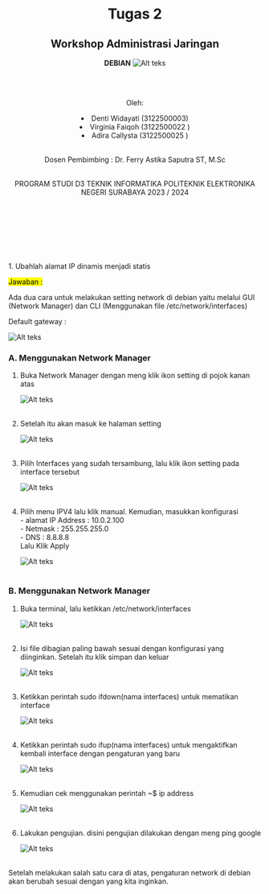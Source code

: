 <div align="center">
  <h1>Tugas 2</h1>
  <h2>Workshop Administrasi Jaringan</h2>
  <strong>DEBIAN</strong>

  <img src="Logo_PENS.png" alt="Alt teks">

  <br><br>
  <p>Oleh:</p>
<li>Denti Widayati (3122500003)</li>
<li>Virginia Faiqoh (3122500022 )</li>
<li>Adira Callysta (3122500025 )</li>

<br>

<p>  Dosen Pembimbing     :  Dr. Ferry Astika Saputra ST, M.Sc</p>

<br>
PROGRAM STUDI D3 TEKNIK INFORMATIKA
POLITEKNIK ELEKTRONIKA NEGERI 
SURABAYA
2023 / 2024



</div>



<br><br><br><br><br><br>


<div>

  <p>1. Ubahlah alamat IP dinamis menjadi statis</p>

  <p><mark>Jawaban : </mark></p>

  <p> Ada dua cara untuk melakukan setting network di debian yaitu melalui GUI (Network Manager) dan CLI (Menggunakan file /etc/network/interfaces)</p>

  Default gateway :

  <img src="gbr1.png" alt="Alt teks"> <br>

  <h3> A. Menggunakan Network Manager </h3>

  <td> <ol type="1">
  
  <li>Buka Network Manager dengan meng klik ikon setting di pojok kanan atas <br>

  <img src="gbr2.png" alt="Alt teks"> <br><br>

  <li> Setelah itu akan masuk ke halaman setting <br>

  <img src="gbr3.png" alt="Alt teks"> <br><br>

  <li> Pilih Interfaces yang sudah tersambung, lalu klik ikon setting pada interface tersebut<br>

  <img src="gbr4.png" alt="Alt teks"> <br><br>

  <li> Pilih menu IPV4 lalu klik manual. Kemudian, masukkan konfigurasi <br>- alamat IP
  Address : 10.0.2.100 <br>
  - Netmask : 255.255.255.0 <br>
  - DNS : 8.8.8.8 <br>
  Lalu Klik Apply<br>

  <img src="gbr5.png" alt="Alt teks"> <br><br>

  </td>
</div>

<div>

  <h3> B. Menggunakan Network Manager </h3>

  <td> <ol type="1">
  
  <li>Buka terminal, lalu ketikkan /etc/network/interfaces <br>

  <img src="gbr6.png" alt="Alt teks"> <br><br>

  <li>Isi file dibagian paling bawah sesuai dengan konfigurasi yang diinginkan. Setelah itu klik simpan dan keluar<br>

  <img src="gbr7.png" alt="Alt teks"> <br><br>

  <li>Ketikkan perintah sudo ifdown(nama interfaces) untuk mematikan interface <br>

  <img src="gbr8.png" alt="Alt teks"> <br><br>

  <li>Ketikkan perintah sudo ifup(nama interfaces) untuk mengaktifkan kembali interface dengan pengaturan yang baru <br>

  <img src="gbr9.png" alt="Alt teks"> <br><br>

  <li>Kemudian cek menggunakan perintah ~$ ip address <br>

  <img src="gbr10.png" alt="Alt teks"> <br><br>

  <li>Lakukan pengujian. disini pengujian dilakukan dengan meng ping google <br>

  <img src="gbr11.png" alt="Alt teks"> <br><br>

  </td>

</div>

Setelah melakukan salah satu cara di atas, pengaturan network di debian akan berubah sesuai dengan yang kita inginkan.